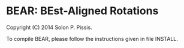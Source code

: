 BEAR: BEst-Aligned Rotations
===

Copyright (C) 2014 Solon P. Pissis.

To compile BEAR, please follow the instructions given in file INSTALL.
